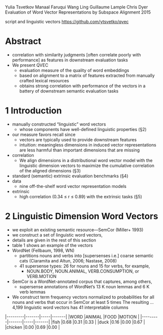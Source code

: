 Yulia Tsvetkov Manaal Faruqui Wang Ling Guillaume Lample Chris Dyer
Evaluation of Word Vector Representations by Subspace Alignment
2015

script and linguistic vectors
https://github.com/ytsvetko/qvec

# Abstract

* correlation with similarity judgments [often correlate poorly with
  performance] as features in downstream evaluation tasks
* We present QVEC
  * evaluation measure of the quality of word embeddings 
  * based on alignment to a matrix of features 
    extracted from manually crafted lexical resources
  * obtains strong correlation with performance of the vectors
    in a battery of downstream semantic evaluation tasks

# 1 Introduction

* manually constructed “linguistic” word vectors
  * whose components have well-defined linguistic properties (§2)
* our measure favors recall since
  * vectors are typically used to provide downstream features
  * intuition:
    meaningless dimensions in induced vector representations are less harmful
    than important dimensions that are missing
* correlation
  * We align dimensions in a distributional word vector model
    with the linguistic dimension vectors to
    maximize the cumulative correlation of the aligned dimensions (§3)
* standard (semantic) extrinsic evaluation benchmarks (§4)
* data
  * nine off-the-shelf word vector representation models
* extrinsic
  * high correlation (0.34 ≤ r ≤ 0.89) with the extrinsic tasks (§5)

# 2 Linguistic Dimension Word Vectors

* we exploit an existing semantic resource—SemCor (Miller+ 1993)
* we construct a set of linguistic word vectors,
* details are given in the rest of this section
* table 1 shows an example of the vectors
* WordNet (Fellbaum, 1998, WN)
  * partitions nouns and verbs into [supersenses i.e.] coarse semantic cats
    (Ciaramita and Altun, 2006; Nastase, 2008)
  * 41 supersense types: 26 for nouns and 15 for verbs, for example,
    * NOUN.BODY, NOUN.ANIMAL, VERB.CONSUMPTION, or VERB.MOTION 
* SemCor is a WordNet-annotated corpus that captures, among others,
  * supersense annotations of WordNet’s 13 K noun lemmas and 6 K verb lemmas
* We construct term frequency vectors normalized to probabilities 
  for all nouns and verbs that occur in SemCor at least 5 times
  The resulting ... 4,199 linguistic word vectors has 41 interpretable columns

|---------|-------|-----|-------|
|WORD	    |ANIMAL	|FOOD	|MOTION |
|---------|-------|-----|-------|
|fish	    |0.68	  |0.31	|0.33	  |
|duck	    |0.16	  |0.00	|0.67   |
|chicken	|0.00	  |0.69	|0.00   |
